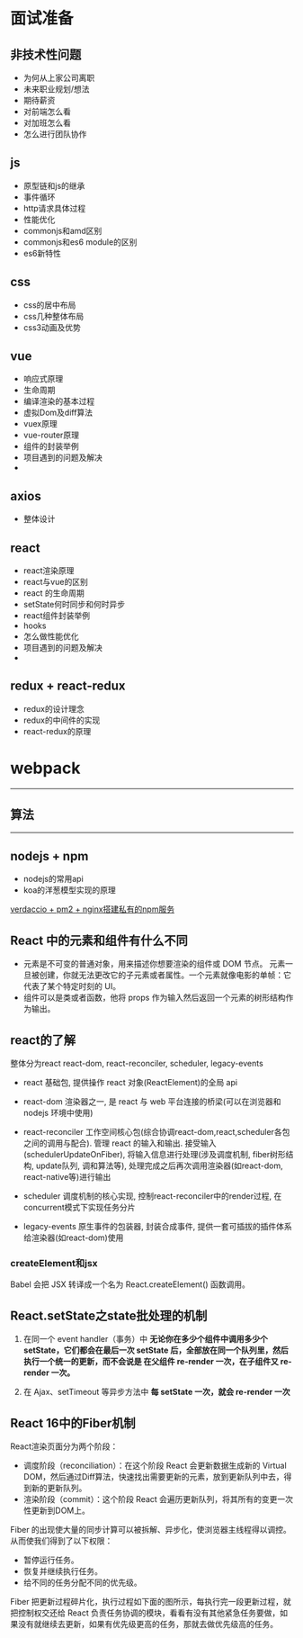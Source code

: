 # 面试准备

## 非技术性问题
- 为何从上家公司离职
- 未来职业规划/想法
- 期待薪资
- 对前端怎么看
- 对加班怎么看
- 怎么进行团队协作

## js
- 原型链和js的继承
- 事件循环
- http请求具体过程
- 性能优化
- commonjs和amd区别
- commonjs和es6 module的区别
- es6新特性

## css
- css的居中布局
- css几种整体布局
- css3动画及优势

## vue
- 响应式原理
- 生命周期
- 编译渲染的基本过程
- 虚拟Dom及diff算法
- vuex原理
- vue-router原理
- 组件的封装举例
- 项目遇到的问题及解决
- 

## axios
- 整体设计

## react
- react渲染原理
- react与vue的区别
- react 的生命周期
- setState何时同步和何时异步
- react组件封装举例
- hooks
- 怎么做性能优化
- 项目遇到的问题及解决
- 

## redux + react-redux
- redux的设计理念
- redux的中间件的实现
- react-redux的原理

# webpack
- --------

## 算法
- -----

## nodejs + npm
- nodejs的常用api
- koa的洋葱模型实现的原理


[verdaccio + pm2 + nginx搭建私有的npm服务](https://www.jianshu.com/p/d32ce7e9d4d8)

## React 中的元素和组件有什么不同
- 元素是不可变的普通对象，用来描述你想要渲染的组件或 DOM 节点。  元素一旦被创建，你就无法更改它的子元素或者属性。一个元素就像电影的单帧：它代表了某个特定时刻的 UI。  
- 组件可以是类或者函数，他将 props 作为输入然后返回一个元素的树形结构作为输出。

## react的了解
  整体分为react react-dom, react-reconciler, scheduler, legacy-events
  - react 基础包, 提供操作 react 对象(ReactElement)的全局 api
  - react-dom 渲染器之一, 是 react 与 web 平台连接的桥梁(可以在浏览器和 nodejs 环境中使用)
  - react-reconciler 工作空间核心包(综合协调react-dom,react,scheduler各包之间的调用与配合). 管理 react 的输入和输出. 接受输入(schedulerUpdateOnFiber), 将输入信息进行处理(涉及调度机制, fiber树形结构, update队列, 调和算法等), 处理完成之后再次调用渲染器(如react-dom, react-native等)进行输出
  
  - scheduler 调度机制的核心实现, 控制react-reconciler中的render过程, 在concurrent模式下实现任务分片

  - legacy-events 原生事件的包装器, 封装合成事件, 提供一套可插拔的插件体系给渲染器(如react-dom)使用

###  createElement和jsx
Babel 会把 JSX 转译成一个名为 React.createElement() 函数调用。


## React.setState之state批处理的机制

1. 在同一个 event handler（事务）中
**无论你在多少个组件中调用多少个 setState，它们都会在最后一次 setState 后，全部放在同一个队列里，然后执行一个统一的更新，而不会说是 在父组件 re-render 一次，在子组件又 re-render 一次。**

2. 在 Ajax、setTimeout 等异步方法中
**每 setState 一次，就会 re-render 一次**


## React 16中的Fiber机制
React渲染页面分为两个阶段：
- 调度阶段（reconciliation）：在这个阶段 React 会更新数据生成新的 Virtual DOM，然后通过Diff算法，快速找出需要更新的元素，放到更新队列中去，得到新的更新队列。
- 渲染阶段（commit）：这个阶段 React 会遍历更新队列，将其所有的变更一次性更新到DOM上。

Fiber 的出现使大量的同步计算可以被拆解、异步化，使浏览器主线程得以调控。从而使我们得到了以下权限：

- 暂停运行任务。
- 恢复并继续执行任务。
- 给不同的任务分配不同的优先级。

Fiber 把更新过程碎片化，执行过程如下面的图所示，每执行完一段更新过程，就把控制权交还给 React 负责任务协调的模块，看看有没有其他紧急任务要做，如果没有就继续去更新，如果有优先级更高的任务，那就去做优先级高的任务。 